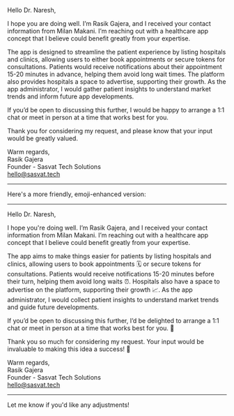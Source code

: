 Hello Dr. Naresh, 

I hope you are doing well. I’m Rasik Gajera, and I received your contact information from Milan Makani. I’m reaching out with a healthcare app concept that I believe could benefit greatly from your expertise.

The app is designed to streamline the patient experience by listing hospitals and clinics, allowing users to either book appointments or secure tokens for consultations. Patients would receive notifications about their appointment 15-20 minutes in advance, helping them avoid long wait times. The platform also provides hospitals a space to advertise, supporting their growth. As the app administrator, I would gather patient insights to understand market trends and inform future app developments.

If you’d be open to discussing this further, I would be happy to arrange a 1:1 chat or meet in person at a time that works best for you.

Thank you for considering my request, and please know that your input would be greatly valued.

Warm regards,  
Rasik Gajera  
Founder  - Sasvat Tech Solutions  
hello@sasvat.tech

---


Here's a more friendly, emoji-enhanced version:

---

Hello Dr. Naresh,

I hope you're doing well. I’m Rasik Gajera, and I received your contact information from Milan Makani. I’m reaching out with a healthcare app concept that I believe could benefit greatly from your expertise.

The app aims to make things easier for patients by listing hospitals and clinics, allowing users to book appointments 🗓️ or secure tokens for consultations. Patients would receive notifications 15-20 minutes before their turn, helping them avoid long waits ⏰. Hospitals also have a space to advertise on the platform, supporting their growth 📈. As the app administrator, I would collect patient insights to understand market trends and guide future developments.

If you’d be open to discussing this further, I’d be delighted to arrange a 1:1 chat or meet in person at a time that works best for you. 💬

Thank you so much for considering my request. Your input would be invaluable to making this idea a success! 🙏

Warm regards,  
Rasik Gajera  
Founder - Sasvat Tech Solutions  
hello@sasvat.tech

--- 

Let me know if you'd like any adjustments!